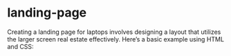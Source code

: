 # landing-page
Creating a landing page for laptops involves designing a layout that utilizes the larger screen real estate effectively. Here’s a basic example using HTML and CSS:
